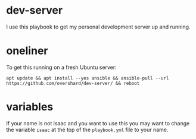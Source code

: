 # dev-server

I use this playbook to get my personal development server up and running.

# oneliner

To get this running on a fresh Ubuntu server:

    apt update && apt install --yes ansible && ansible-pull --url https://github.com/overshard/dev-server/ && reboot

# variables

If your name is not isaac and you want to use this you may want to change the
variable `isaac` at the top of the `playbook.yml` file to your name.
